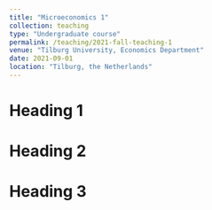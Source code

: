 ```yaml
---
title: "Microeconomics 1"
collection: teaching
type: "Undergraduate course"
permalink: /teaching/2021-fall-teaching-1
venue: "Tilburg University, Economics Department"
date: 2021-09-01
location: "Tilburg, the Netherlands"
---
```



Heading 1
======

Heading 2
======

Heading 3
======
